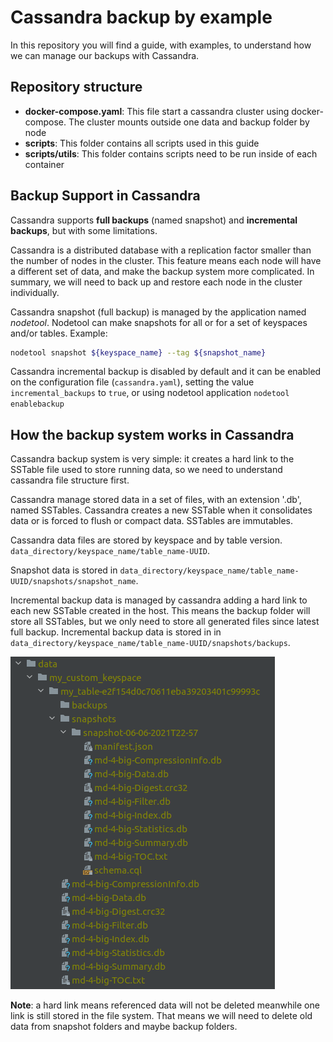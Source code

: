 # Cassandra backup by example

In this repository you will find a guide, with examples, to understand how we can manage our backups with Cassandra.

## Repository structure

* **docker-compose.yaml**: This file start a cassandra cluster using docker-compose. 
  The cluster mounts outside one data and backup folder by node
* **scripts**: This folder contains all scripts used in this guide
* **scripts/utils**: This folder contains scripts need to be run inside of each container

## Backup Support in Cassandra

Cassandra supports **full backups** (named snapshot) and **incremental backups**, but with some limitations.

Cassandra is a distributed database with a replication factor smaller than the number of nodes in the cluster.
This feature means each node will have a different set of data, and make the backup system more complicated.
In summary, we will need to back up and restore each node in the cluster individually.

Cassandra snapshot (full backup) is managed by the application named *nodetool*.
Nodetool can make snapshots for all or for a set of keyspaces and/or tables. Example:
```bash
nodetool snapshot ${keyspace_name} --tag ${snapshot_name}
```

Cassandra incremental backup is disabled by default and it can be enabled on the configuration file (`cassandra.yaml`), 
setting the value `incremental_backups` to `true`, or using nodetool application `nodetool enablebackup`

## How the backup system works in Cassandra

Cassandra backup system is very simple: it creates a hard link to the SSTable file used to store running data,
so we need to understand cassandra file structure first.

Cassandra manage stored data in a set of files, with an extension '.db', named SSTables.
Cassandra creates a new SSTable when it consolidates data or is forced to flush or compact data. SSTables are immutables.

Cassandra data files are stored by keyspace and by table version. `data_directory/keyspace_name/table_name-UUID`.

Snapshot data is stored in `data_directory/keyspace_name/table_name-UUID/snapshots/snapshot_name`.

Incremental backup data is managed by cassandra adding a hard link to each new SSTable created in the host.
This means the backup folder will store all SSTables, but we only need to store all generated files since latest full backup.
Incremental backup data is stored in in `data_directory/keyspace_name/table_name-UUID/snapshots/backups`.

![](./pictures/snapshot-structure.png)

**Note**: a hard link means referenced data will not be deleted meanwhile one link is still stored in the file system.
That means we will need to delete old data from snapshot folders and maybe backup folders.

